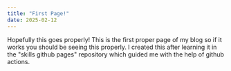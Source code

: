```yaml
---
title: "First Page!"
date: 2025-02-12
---
```

Hopefully this goes properly! This is the first proper page of my blog so if it works you should be seeing this properly. I created this after learning it in the "skills github pages" repository which guided me with the help of github actions.
